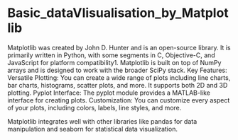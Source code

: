 # Basic_dataVIisualisation_by_Matplotlib
Matplotlib was created by John D. Hunter and is an open-source library.
It is primarily written in Python, with some segments in C, Objective-C, and JavaScript for platform compatibility1.
Matplotlib is built on top of NumPy arrays and is designed to work with the broader SciPy stack.
Key Features:
Versatile Plotting:
You can create a wide range of plots including line charts, bar charts, histograms, scatter plots, and more.
It supports both 2D and 3D plotting.
Pyplot Interface:
The pyplot module provides a MATLAB-like interface for creating plots.
Customization:
You can customize every aspect of your plots, including colors, labels, line styles, and more.

Matplotlib integrates well with other libraries like pandas for data manipulation and seaborn for statistical data visualization.
